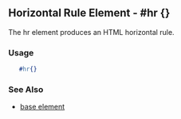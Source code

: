 

## Horizontal Rule Element - #hr {}

  The hr element produces an HTML horizontal rule.

### Usage

```erlang
   #hr{}

```

### See Also

 *  [base element](./base.html)

 
